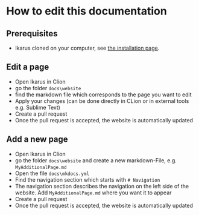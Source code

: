 # How to edit this documentation

## Prerequisites

- Ikarus cloned on your computer, 
  see [the installation page](installation.md/#clone-ikarus).

## Edit a page
- Open Ikarus in Clion
- go the folder `docs\website`
- find the markdown file which corresponds to the page you want to edit
- Apply your changes (can be done directly in CLion or in external tools e.g. Sublime Text)
- Create a pull request
- Once the pull request is accepted, the website is automatically updated

## Add a new page
- Open Ikarus in Clion
- go the folder `docs\website` and create a new markdown-File, 
  e.g. `MyAdditionalPage.md`
- Open the file `docs\mkdocs.yml`
- Find the navigation section which starts with `# Navigation`
- The navigation section describes the navigation on the left side of the
website. Add `MyAdditionalPage.md` where you want it to appear
- Create a pull request
- Once the pull request is accepted, the website is automatically updated

